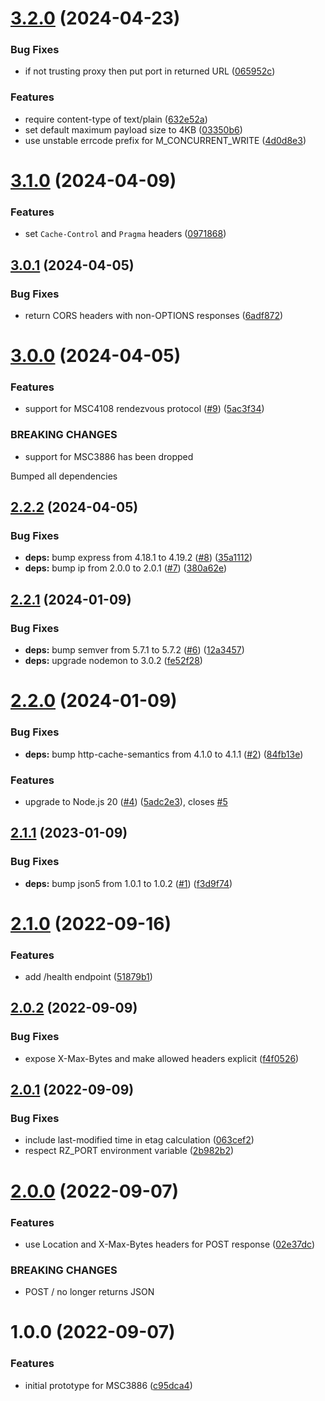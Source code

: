 # [3.2.0](https://github.com/matrix-org/node-http-rendezvous-server/compare/v3.1.0...v3.2.0) (2024-04-23)


### Bug Fixes

* if not trusting proxy then put port in returned URL ([065952c](https://github.com/matrix-org/node-http-rendezvous-server/commit/065952c335547c1a929c276cd2c59b3f88f892c0))


### Features

* require content-type of text/plain ([632e52a](https://github.com/matrix-org/node-http-rendezvous-server/commit/632e52ab0e79486609e972cab646a6078ecaa061))
* set default maximum payload size to 4KB ([03350b6](https://github.com/matrix-org/node-http-rendezvous-server/commit/03350b68e36c254d2a6fab4d959046916830ecb8))
* use unstable errcode prefix for M_CONCURRENT_WRITE ([4d0d8e3](https://github.com/matrix-org/node-http-rendezvous-server/commit/4d0d8e39f07a7630bfa1d30e594b7adb91b73345))

# [3.1.0](https://github.com/matrix-org/node-http-rendezvous-server/compare/v3.0.1...v3.1.0) (2024-04-09)


### Features

* set `Cache-Control` and `Pragma` headers ([0971868](https://github.com/matrix-org/node-http-rendezvous-server/commit/0971868f5be341998f77805a671ccfee1a8affa7))

## [3.0.1](https://github.com/matrix-org/node-http-rendezvous-server/compare/v3.0.0...v3.0.1) (2024-04-05)


### Bug Fixes

* return CORS headers with non-OPTIONS responses ([6adf872](https://github.com/matrix-org/node-http-rendezvous-server/commit/6adf872035f73b705be85a9b38af140dcfef2021))

# [3.0.0](https://github.com/matrix-org/node-http-rendezvous-server/compare/v2.2.2...v3.0.0) (2024-04-05)


### Features

* support for MSC4108 rendezvous protocol ([#9](https://github.com/matrix-org/node-http-rendezvous-server/issues/9)) ([5ac3f34](https://github.com/matrix-org/node-http-rendezvous-server/commit/5ac3f3488af6f5c48b00c37704774efd390c7fe0))


### BREAKING CHANGES

* support for MSC3886 has been dropped

Bumped all dependencies

## [2.2.2](https://github.com/matrix-org/node-http-rendezvous-server/compare/v2.2.1...v2.2.2) (2024-04-05)


### Bug Fixes

* **deps:** bump express from 4.18.1 to 4.19.2 ([#8](https://github.com/matrix-org/node-http-rendezvous-server/issues/8)) ([35a1112](https://github.com/matrix-org/node-http-rendezvous-server/commit/35a1112d3390ad449f7917b737dbe9b7a4d8cb43))
* **deps:** bump ip from 2.0.0 to 2.0.1 ([#7](https://github.com/matrix-org/node-http-rendezvous-server/issues/7)) ([380a62e](https://github.com/matrix-org/node-http-rendezvous-server/commit/380a62e5594ea34464fe25490df5ed72075c15df))

## [2.2.1](https://github.com/matrix-org/node-http-rendezvous-server/compare/v2.2.0...v2.2.1) (2024-01-09)


### Bug Fixes

* **deps:** bump semver from 5.7.1 to 5.7.2 ([#6](https://github.com/matrix-org/node-http-rendezvous-server/issues/6)) ([12a3457](https://github.com/matrix-org/node-http-rendezvous-server/commit/12a3457e301e6fb334a812bb3bb764a75823bb8b))
* **deps:** upgrade nodemon to 3.0.2 ([fe52f28](https://github.com/matrix-org/node-http-rendezvous-server/commit/fe52f28722126a6f1c5c3c44d5e55459329165bd))

# [2.2.0](https://github.com/matrix-org/node-http-rendezvous-server/compare/v2.1.1...v2.2.0) (2024-01-09)


### Bug Fixes

* **deps:** bump http-cache-semantics from 4.1.0 to 4.1.1 ([#2](https://github.com/matrix-org/node-http-rendezvous-server/issues/2)) ([84fb13e](https://github.com/matrix-org/node-http-rendezvous-server/commit/84fb13e462af34949af92b9d769995c3a9e432f6))


### Features

* upgrade to Node.js 20 ([#4](https://github.com/matrix-org/node-http-rendezvous-server/issues/4)) ([5adc2e3](https://github.com/matrix-org/node-http-rendezvous-server/commit/5adc2e33dd1f0ad401ddffd7ffa97e2d9f3e458f)), closes [#5](https://github.com/matrix-org/node-http-rendezvous-server/issues/5)

## [2.1.1](https://github.com/matrix-org/node-http-rendezvous-server/compare/v2.1.0...v2.1.1) (2023-01-09)


### Bug Fixes

* **deps:** bump json5 from 1.0.1 to 1.0.2 ([#1](https://github.com/matrix-org/node-http-rendezvous-server/issues/1)) ([f3d9f74](https://github.com/matrix-org/node-http-rendezvous-server/commit/f3d9f74336679dc3dd2476e50fb7c21d51c95110))

# [2.1.0](https://github.com/matrix-org/node-http-rendezvous-server/compare/v2.0.2...v2.1.0) (2022-09-16)


### Features

* add /health endpoint ([51879b1](https://github.com/matrix-org/node-http-rendezvous-server/commit/51879b12c32f670c4385ec9dd816704d892ce700))

## [2.0.2](https://github.com/matrix-org/node-http-rendezvous-server/compare/v2.0.1...v2.0.2) (2022-09-09)


### Bug Fixes

* expose X-Max-Bytes and make allowed headers explicit ([f4f0526](https://github.com/matrix-org/node-http-rendezvous-server/commit/f4f0526b03de57656e2055958d5e1ce7c30a20de))

## [2.0.1](https://github.com/matrix-org/node-http-rendezvous-server/compare/v2.0.0...v2.0.1) (2022-09-09)


### Bug Fixes

* include last-modified time in etag calculation ([063cef2](https://github.com/matrix-org/node-http-rendezvous-server/commit/063cef2f8d54682269ffce2c2e70bbfa7d2208ea))
* respect RZ_PORT environment variable ([2b982b2](https://github.com/matrix-org/node-http-rendezvous-server/commit/2b982b289331acb2504819aab26ffcd90e97eefe))

# [2.0.0](https://github.com/matrix-org/node-http-rendezvous-server/compare/v1.0.0...v2.0.0) (2022-09-07)


### Features

* use Location and X-Max-Bytes headers for POST response ([02e37dc](https://github.com/matrix-org/node-http-rendezvous-server/commit/02e37dccccee580c571daec0cc97148d0a1e1c22))


### BREAKING CHANGES

* POST / no longer returns JSON

# 1.0.0 (2022-09-07)


### Features

* initial prototype for MSC3886 ([c95dca4](https://github.com/matrix-org/node-http-rendezvous-server/commit/c95dca483f1ba37b3bcc26694c4ed6c838e2bb7c))

